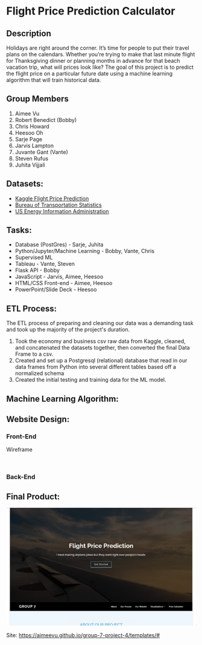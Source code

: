 # Flight Price Prediction Calculator
## Description
<p>Holidays are right around the corner. It’s time for people to put their travel plans on the calendars. Whether you’re trying to make that last minute flight for Thanksgiving dinner or planning months in advance for that beach vacation trip, what will prices look like? The goal of this project is to predict the flight price on a particular future date using a machine learning algorithm that will train historical data.</p>

## Group Members
1. Aimee Vu
2. Robert Benedict (Bobby)
3. Chris Howard
4. Heesoo Oh
5. Sarje Page
6. Jarvis Lampton
7. Juvante Gant (Vante)
8. Steven Rufus
9. Juhita Vijjali

## Datasets:
* <a href="https://www.kaggle.com/datasets/shubhambathwal/flight-price-prediction">Kaggle Flight Price Prediction</a>
* <a href="https://www.transtats.bts.gov/fuel.asp">Bureau of Transportation Statistics</a>
* <a href="https://www.eia.gov/dnav/pet/hist/eer_epjk_pf4_rgc_dpgD.htm">US Energy Information Administration</a>

## Tasks:
* Database (PostGres) - Sarje, Juhita
* Python/Jupyter/Machine Learning - Bobby, Vante, Chris
* Supervised ML
* Tableau - Vante, Steven
* Flask API - Bobby
* JavaScript - Jarvis, Aimee, Heesoo
* HTML/CSS Front-end - Aimee, Heesoo
* PowerPoint/Slide Deck - Heesoo

## ETL Process: 
The ETL process of preparing and cleaning our data was a demanding task and took up the majority of the project's duration.
  1. Took the economy and business csv raw data from Kaggle, cleaned, and concatenated the datasets together, then converted the final Data Frame to a csv.
  2. Created and set up a Postgresql (relational) database that read in our data frames from Python into several different tables based off a normalized schema
  3. Created the initial testing and training data for the ML model.

## Machine Learning Algorithm:

## Website Design:
### Front-End

<p>Wireframe</p>
<img src="">

### Back-End

## Final Product: 

<img src="assets/imgs/LandingPage.png">

<p>Site: <a href="https://aimeevu.github.io/group-7-project-4/templates/#">https://aimeevu.github.io/group-7-project-4/templates/#</a></p>

